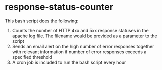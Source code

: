 # response-status-counter

This bash script does the following:
1. Counts the number of HTTP 4xx and 5xx response statuses in the apache log file. The filename would be provided as a parameter to the script
2. Sends an email alert on the high number of error responses together with relevant information if number of error responses exceeds a specified threshold
3. A cron job is included to run the bash script every hour
